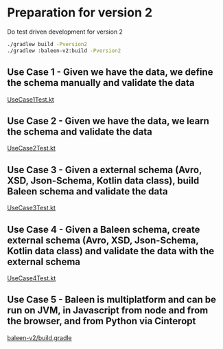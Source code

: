 # Preparation for version 2

Do test driven development for version 2

```bash
./gradlew build -Pversion2
./gradlew :baleen-v2:build -Pversion2

```

## Use Case 1 - Given we have the data, we define the schema manually and validate the data

[UseCase1Test.kt](baleen-v2-tests/src/test/kotlin/com/shoprunner/baleen/version2/UseCase1Test.kt)

## Use Case 2 - Given we have the data, we learn the schema and validate the data

[UseCase2Test.kt](baleen-v2-tests/src/test/kotlin/com/shoprunner/baleen/version2/UseCase2Test.kt)

## Use Case 3 - Given a external schema (Avro, XSD, Json-Schema, Kotlin data class), build Baleen schema and validate the data

[UseCase3Test.kt](baleen-v2-tests/src/test/kotlin/com/shoprunner/baleen/version2/UseCase3Test.kt)

## Use Case 4 - Given a Baleen schema, create external schema (Avro, XSD, Json-Schema, Kotlin data class) and validate the data with the external schema

[UseCase4Test.kt](baleen-v2-tests/src/test/kotlin/com/shoprunner/baleen/version2/UseCase4Test.kt)

## Use Case 5 - Baleen is multiplatform and can be run on JVM, in Javascript from node and from the browser, and from Python via Cinteropt

[baleen-v2/build.gradle](baleen-v2/build.gradle)
